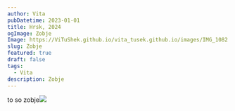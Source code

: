 ```yaml
---
author: Vita
pubDatetime: 2023-01-01
title: Hrsk, 2024
ogImage: Zobje
Image: https://ViTuShek.github.io/vita_tusek.github.io/images/IMG_1082.jpeg
slug: Zobje
featured: true
draft: false
tags:
  - Vita
description: Zobje
---
```

to so zobje![](/vita_tusek.github.io/IMG_1082.jpeg)